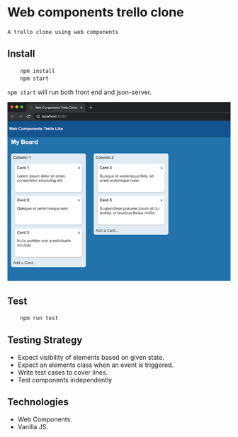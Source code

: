 # Web components trello clone
    A trello clone using web components

## Install
```bash 
    npm install
    npm start
```
`npm start` will run both front end and json-server.

![Screen](screen.png "Screen")

## Test
```bash
    npm run test
```

## Testing Strategy

- Expect visibility of elements based on given state.
- Expect an elements class when an event is triggered.
- Write test cases to cover lines.
- Test components independently

## Technologies
- Web Components.
- Vanilla JS.
